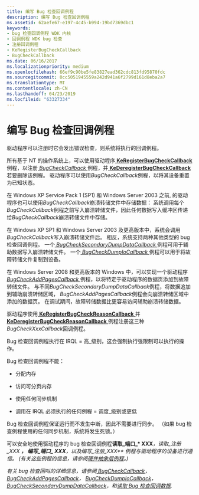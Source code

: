 ```yaml
---
title: 编写 Bug 检查回调例程
description: 编写 Bug 检查回调例程
ms.assetid: 62aefe67-e197-4c45-b994-19bd7369dbc1
keywords:
- bug 检查回调例程 WDK 内核
- 回调例程 WDK bug 检查
- 注册回调例程
- KeRegisterBugCheckCallback
- BugCheckCallback
ms.date: 06/16/2017
ms.localizationpriority: medium
ms.openlocfilehash: 66ef9c90be5fe83827ead362cdc813fd95870fdc
ms.sourcegitcommit: 0cc5051945559a242d941a6f2799d161d8eba2a7
ms.translationtype: MT
ms.contentlocale: zh-CN
ms.lasthandoff: 04/23/2019
ms.locfileid: "63327334"
---
```

# <a name="writing-a-bug-check-callback-routine"></a>编写 Bug 检查回调例程





驱动程序可以注册时它会发出错误检查，则系统将执行的回调例程。

所有基于 NT 的操作系统上，可以使用驱动程序[ **KeRegisterBugCheckCallback** ](https://msdn.microsoft.com/library/windows/hardware/ff553105)例程，以注册[ *BugCheckCallback* ](https://msdn.microsoft.com/library/windows/hardware/ff540674)例程，并[ **KeDeregisterBugCheckCallback** ](https://msdn.microsoft.com/library/windows/hardware/ff551992)若要删除该例程。 驱动程序可以使用*BugCheckCallback*例程，以将其设备重置为已知状态。

在 Windows XP Service Pack 1 (SP1) 和 Windows Server 2003 之前, 的驱动程序也可以使用*BugCheckCallback*崩溃转储文件中存储数据： 系统调用每个*BugCheckCallback*例程之前写入崩溃转储文件，因此任何数据写入缓冲区传递给*BugCheckCallback*崩溃转储文件中存储。

在 Windows XP SP1 和 Windows Server 2003 及更高版本中，系统会调用*BugCheckCallback*写入崩溃转储文件后。 相反，系统支持两种其他类型的 bug 检查回调例程。 一个[ *BugCheckSecondaryDumpDataCallback* ](https://msdn.microsoft.com/library/windows/hardware/ff540679)例程可用于辅助数据写入崩溃转储文件。 一个[ *BugCheckDumpIoCallback* ](https://msdn.microsoft.com/library/windows/hardware/ff540677)例程可以用于将故障转储文件复制到设备。

在 Windows Server 2008 和更高版本的 Windows 中，可以实现一个驱动程序[ *BugCheckAddPagesCallback* ](https://msdn.microsoft.com/library/windows/hardware/ff540669)例程，以将特定于驱动程序的数据页添加到故障转储文件。 与不同*BugCheckSecondaryDumpDataCallback*例程，将数据追加到辅助崩溃转储区域， *BugCheckAddPagesCallback*例程会向崩溃转储区域中添加的数据页。 在调试期间，故障转储数据比更容易访问辅助崩溃转储数据。

驱动程序使用[ **KeRegisterBugCheckReasonCallback** ](https://msdn.microsoft.com/library/windows/hardware/ff553110)并[ **KeDeregisterBugCheckReasonCallback** ](https://msdn.microsoft.com/library/windows/hardware/ff552003)例程注册这三种*BugCheckXxxCallback*回调例程。

Bug 检查回调例程执行在 IRQL = 高\_级别，这会强制执行强限制可以执行的操作。

Bug 检查回调例程不能：

-   分配内存

-   访问可分页内存

-   使用任何同步机制

-   调用在 IRQL 必须执行的任何例程 = 调度\_级别或更低

Bug 检查回调例程保证运行而不发生中断，因此不需要进行同步。 （如果 bug 检查例程使用的任何同步机制，系统将发生死锁。）

可以安全地使用驱动程序的 bug 检查回调例程<strong>读取\_端口\_* XXX</strong><em>，**读取\_注册\_</em>XXX <strong><em>， 编写\_端口\_* XXX</strong><em>，以及**编写\_注册\_</em>XXX*** 例程与驱动程序的设备进行通信。 (有关这些例程的信息，请参阅[硬件抽象层例程](https://msdn.microsoft.com/library/windows/hardware/ff546644)。)

有关 bug 检查回叫的详细信息，请参阅[ *BugCheckCallback*](https://msdn.microsoft.com/library/windows/hardware/ff540674)， [ *BugCheckAddPagesCallback*](https://msdn.microsoft.com/library/windows/hardware/ff540669)， [*BugCheckDumpIoCallback*](https://msdn.microsoft.com/library/windows/hardware/ff540677)， [ *BugCheckSecondaryDumpDataCallback*](https://msdn.microsoft.com/library/windows/hardware/ff540679)，和[读取 Bug 检查回调数据](https://msdn.microsoft.com/library/windows/hardware/ff553558).

 

 




